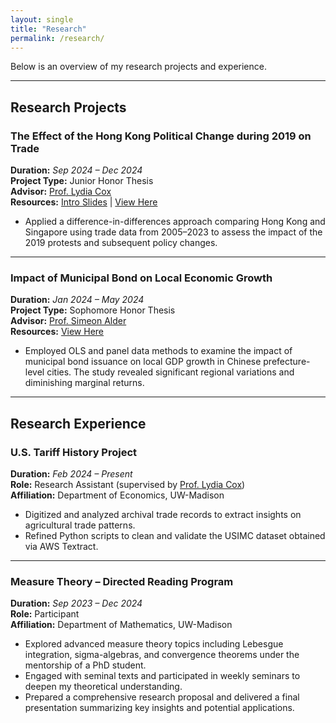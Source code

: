 ```yaml
---
layout: single
title: "Research"
permalink: /research/
---
```



Below is an overview of my research projects and experience.

---

## Research Projects

### The Effect of the Hong Kong Political Change during 2019 on Trade  
**Duration:** *Sep 2024 – Dec 2024*  
**Project Type:** Junior Honor Thesis  
**Advisor:** [Prof. Lydia Cox](https://coxlydia.com/)  
**Resources:** [Intro Slides](https://uwmadison.box.com/s/q2714o38genhm73xe4xw7wobsq5hcwa9) | [View Here](https://uwmadison.box.com/s/3gkq1n4gnzggwauujf54592rzviexcqe)

- Applied a difference-in-differences approach comparing Hong Kong and Singapore using trade data from 2005–2023 to assess the impact of the 2019 protests and subsequent policy changes.

---

### Impact of Municipal Bond on Local Economic Growth  
**Duration:** *Jan 2024 – May 2024*  
**Project Type:** Sophomore Honor Thesis  
**Advisor:** [Prof. Simeon Alder](https://users.ssc.wisc.edu/~sdalder/)  
**Resources:** [View Here](https://uwmadison.box.com/s/e8fkcc4fx6xhqz3qm0lfuhxjmtm56crn)

- Employed OLS and panel data methods to examine the impact of municipal bond issuance on local GDP growth in Chinese prefecture-level cities. The study revealed significant regional variations and diminishing marginal returns.

---

## Research Experience

### U.S. Tariff History Project  
**Duration:** *Feb 2024 – Present*  
**Role:** Research Assistant (supervised by [Prof. Lydia Cox](https://coxlydia.com/))  
**Affiliation:** Department of Economics, UW-Madison

- Digitized and analyzed archival trade records to extract insights on agricultural trade patterns.
- Refined Python scripts to clean and validate the USIMC dataset obtained via AWS Textract.

---

### Measure Theory – Directed Reading Program  
**Duration:** *Sep 2023 – Dec 2024*  
**Role:** Participant  
**Affiliation:** Department of Mathematics, UW-Madison

- Explored advanced measure theory topics including Lebesgue integration, sigma-algebras, and convergence theorems under the mentorship of a PhD student.
- Engaged with seminal texts and participated in weekly seminars to deepen my theoretical understanding.
- Prepared a comprehensive research proposal and delivered a final presentation summarizing key insights and potential applications.

